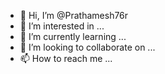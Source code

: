 - 👋 Hi, I’m @Prathamesh76r
- 👀 I’m interested in ...
- 🌱 I’m currently learning ...
- 💞️ I’m looking to collaborate on ...
- 📫 How to reach me ...

<!---
Prathamesh76r/Prathamesh76r is a ✨ special ✨ repository because its `README.md` (this file) appears on your GitHub profile.
You can click the Preview link to take a look at your changes.
--->
